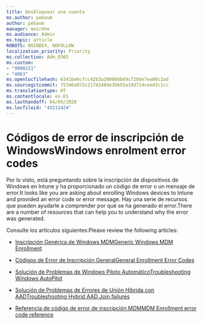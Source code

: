 ```yaml
---
title: Desbloquear una cuenta
ms.author: pebaum
author: pebaum
manager: mnirkhe
ms.audience: Admin
ms.topic: article
ROBOTS: NOINDEX, NOFOLLOW
localization_priority: Priority
ms.collection: Adm_O365
ms.custom:
- "9000221"
- "4863"
ms.openlocfilehash: 6341be6cfcc42b3a200868b69cf28de7ea80c3ad
ms.sourcegitcommit: 75346a972c2174248de3bb55a19d714cee43c1cc
ms.translationtype: HT
ms.contentlocale: es-ES
ms.lasthandoff: 04/09/2020
ms.locfileid: "43211424"
---
```

# <a name="windows-enrolment-error-codes"></a><span data-ttu-id="a4b4a-102">Códigos de error de inscripción de Windows</span><span class="sxs-lookup"><span data-stu-id="a4b4a-102">Windows enrolment error codes</span></span>

<span data-ttu-id="a4b4a-103">Por lo visto, está preguntando sobre la inscripción de dispositivos de Windows en Intune y ha proporcionado un código de error o un mensaje de error.</span><span class="sxs-lookup"><span data-stu-id="a4b4a-103">It looks like you are asking about enrolling Windows devices to Intune and provided an error code or error message.</span></span> <span data-ttu-id="a4b4a-104">Hay una serie de recursos que pueden ayudarle a comprender por qué se ha generado el error.</span><span class="sxs-lookup"><span data-stu-id="a4b4a-104">There are a number of resources that can help you to understand why the error was generated.</span></span>
 
<span data-ttu-id="a4b4a-105">Consulte los artículos siguientes:</span><span class="sxs-lookup"><span data-stu-id="a4b4a-105">Please review the following articles:</span></span>

- [<span data-ttu-id="a4b4a-106">Inscripción Genérica de Windows MDM</span><span class="sxs-lookup"><span data-stu-id="a4b4a-106">Generic Windows MDM Enrollment</span></span>](https://docs.microsoft.com/mem/intune/enrollment/troubleshoot-windows-enrollment-errors)

- [<span data-ttu-id="a4b4a-107">Códigos de Error de Inscripción General</span><span class="sxs-lookup"><span data-stu-id="a4b4a-107">General Enrollment Error Codes</span></span>](https://docs.microsoft.com/mem/intune/enrollment/troubleshoot-device-enrollment-in-intune#general-enrollment-error-codes)

- [<span data-ttu-id="a4b4a-108">Solución de Problemas de Windows Piloto Automático</span><span class="sxs-lookup"><span data-stu-id="a4b4a-108">Troubleshooting Windows AutoPilot</span></span>](https://docs.microsoft.com/windows/deployment/windows-autopilot/troubleshooting)

- [<span data-ttu-id="a4b4a-109">Solución de Problemas de Errores de Unión Híbrida con AAD</span><span class="sxs-lookup"><span data-stu-id="a4b4a-109">Troubleshooting Hybrid AAD Join failures</span></span>](https://docs.microsoft.com/azure/active-directory/devices/troubleshoot-hybrid-join-windows-current)

- [<span data-ttu-id="a4b4a-110">Referencia de código de error de inscripción MDM</span><span class="sxs-lookup"><span data-stu-id="a4b4a-110">MDM Enrollment error code reference</span></span>](https://docs.microsoft.com/windows/win32/mdmreg/mdm-registration-constants)
